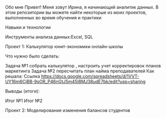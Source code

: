 Обо мне Привет! Меня зовут Ирина, я начинающий аналитик данных. В этом репозитории вы можете найти некоторые из моих проектов, выполненных во время обучения и практики

Навыки и технологии

Инструменты анализа данных:Excel, SQL

Проект 1: Калькулятор юнит-экономики онлайн-школы

Что нужно было сделать:

Задача №1  собрать калькулятор , настроить учет корректировок планов маркетинга
Задача №2  пересчитать план найма преподавателей
Как решала: 
Ссылка  https://docs.google.com/spreadsheets/d/1VVT-UY16m6CjBB-9sOR_P46nGtJ5m45I8MJ38udE7bk/edit?usp=sharing

Выводы (итоги):

Итог №1
Итог №2

Проект 2: Моделирование изменения балансов студентов
